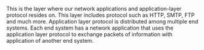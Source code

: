 This is the layer where our network applications and application-layer protocol resides on. This layer includes protocol such as HTTP, SMTP, FTP and much more. 
Application layer protocol is distributed among multiple end systems.
Each end system has a network application that uses the application layer protocol to exchange packets of information with application of another end system.